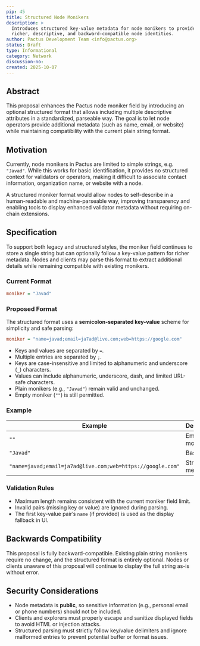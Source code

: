 ```yaml
---
pip: 45
title: Structured Node Monikers
description: >
  Introduces structured key-value metadata for node monikers to provide
  richer, descriptive, and backward-compatible node identities.
author: Pactus Development Team <info@pactus.org>
status: Draft
type: Informational
category: Network
discussion-no:
created: 2025-10-07
---
```


## Abstract

This proposal enhances the Pactus node moniker field by introducing an
optional structured format that allows including multiple descriptive
attributes in a standardized, parseable way. The goal is to let node
operators provide additional metadata (such as name, email, or website)
while maintaining compatibility with the current plain string format.

## Motivation

Currently, node monikers in Pactus are limited to simple strings, e.g.
`"Javad"`. While this works for basic identification, it provides no
structured context for validators or operators, making it difficult to
associate contact information, organization name, or website with a
node.

A structured moniker format would allow nodes to self-describe in a
human-readable and machine-parseable way, improving transparency and
enabling tools to display enhanced validator metadata without requiring
on-chain extensions.

## Specification

To support both legacy and structured styles, the moniker field continues
to store a single string but can optionally follow a key-value pattern
for richer metadata. Nodes and clients may parse this format to extract
additional details while remaining compatible with existing monikers.

### Current Format

```ini
moniker = "Javad"
```

### Proposed Format

The structured format uses a **semicolon-separated key-value** scheme for
simplicity and safe parsing:

```ini
moniker = "name=javad;email=ja7ad@live.com;web=https://google.com"
```

- Keys and values are separated by `=`.
- Multiple entries are separated by `;`.
- Keys are case-insensitive and limited to alphanumeric and underscore
  (`_`) characters.
- Values can include alphanumeric, underscore, dash, and limited
  URL-safe characters.
- Plain monikers (e.g., `"Javad"`) remain valid and unchanged.
- Empty moniker (`""`) is still permitted.

### Example

| Example | Description |
|----------|--------------|
| `""` | Empty moniker |
| `"Javad"` | Basic string |
| `"name=javad;email=ja7ad@live.com;web=https://google.com"` | Structured metadata |

### Validation Rules

- Maximum length remains consistent with the current moniker field
  limit.
- Invalid pairs (missing key or value) are ignored during parsing.
- The first key-value pair’s `name` (if provided) is used as the display
  fallback in UI.

## Backwards Compatibility

This proposal is fully backward-compatible. Existing plain string monikers
require no change, and the structured format is entirely optional. Nodes
or clients unaware of this proposal will continue to display the full
string as-is without error.

## Security Considerations

- Node metadata is **public**, so sensitive information (e.g., personal
  email or phone numbers) should not be included.
- Clients and explorers must properly escape and sanitize displayed
  fields to avoid HTML or injection attacks.
- Structured parsing must strictly follow key/value delimiters and
  ignore malformed entries to prevent potential buffer or format issues.
